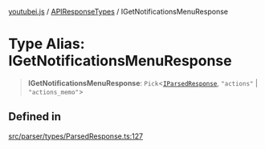 [youtubei.js](../../../README.md) / [APIResponseTypes](../README.md) / IGetNotificationsMenuResponse

# Type Alias: IGetNotificationsMenuResponse

> **IGetNotificationsMenuResponse**: `Pick`\<[`IParsedResponse`](../interfaces/IParsedResponse.md), `"actions"` \| `"actions_memo"`\>

## Defined in

[src/parser/types/ParsedResponse.ts:127](https://github.com/LuanRT/YouTube.js/blob/eb21af33db708f0355f4fb15881f5d4fabc7b06c/src/parser/types/ParsedResponse.ts#L127)
